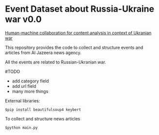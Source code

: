 # Event Dataset about Russia-Ukraine war v0.0


[Human-machine collaboration for content analysis in context of Ukranian war](https://www.humane-ai.eu/project/human-machine-collaboration-for-content-analysis-in-context-of-ukranian-war/)


This repository provides the code to collect and structure events and articles from Al Jazeera news agency. 

All the events are related to Russian-Ukranian war. 


#TODO

- add category field
- add url field
- many more things

External libraries:

`$pip install beautifulsoup4 keybert`

To collect and structure news articles 

`$python main.py`

